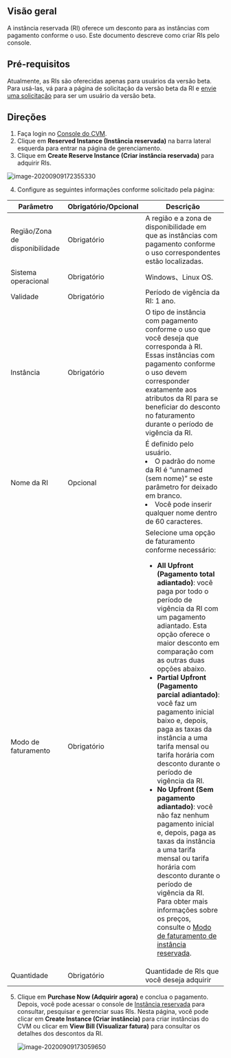 ## Visão geral

A instância reservada (RI) oferece um desconto para as instâncias com pagamento conforme o uso. Este documento descreve como criar RIs pelo console.

## Pré-requisitos
Atualmente, as RIs são oferecidas apenas para usuários da versão beta. Para usá-las, vá para a página de solicitação da versão beta da RI e [envie uma solicitação](https://intl.cloud.tencent.com/apply/p/bvrqmrrp5ns) para ser um usuário da versão beta.

## Direções
1. Faça login no [Console do CVM](https://console.cloud.tencent.com/cvm/instance/index?rid=1).
2. Clique em **Reserved Instance (Instância reservada)** na barra lateral esquerda para entrar na página de gerenciamento.
3. Clique em **Create Reserve Instance (Criar instância reservada)** para adquirir RIs.

![image-20200909172355330](https://main.qcloudimg.com/raw/f604c27f8faeded74797d78d66ada9c2.png)

4. Configure as seguintes informações conforme solicitado pela página:

| Parâmetro        | Obrigatório/Opcional | Descrição                               |
| ------------------ | --------- | ------------------------------------------------------------ |
| Região/Zona de disponibilidade  | Obrigatório      | A região e a zona de disponibilidade em que as instâncias com pagamento conforme o uso correspondentes estão localizadas.           |
| Sistema operacional    | Obrigatório      | Windows、Linux OS.                                    |
| Validade         | Obrigatório      | Período de vigência da RI: 1 ano.                    |
| Instância         | Obrigatório     | O tipo de instância com pagamento conforme o uso que você deseja que corresponda à RI.</br>Essas instâncias com pagamento conforme o uso devem corresponder exatamente aos atributos da RI para se beneficiar do desconto no faturamento durante o período de vigência da RI.  |
| Nome da RI | Opcional      | É definido pelo usuário. <li> O padrão do nome da RI é “unnamed (sem nome)” se este parâmetro for deixado em branco.</li>  <li> Você pode inserir qualquer nome dentro de 60 caracteres.</li> |
| Modo de faturamento     | Obrigatório      | Selecione uma opção de faturamento conforme necessário:</br> <ul><li>**All Upfront (Pagamento total adiantado)**: você paga por todo o período de vigência da RI com um pagamento adiantado. Esta opção oferece o maior desconto em comparação com as outras duas opções abaixo.</li><li>**Partial Upfront (Pagamento parcial adiantado)**: você faz um pagamento inicial baixo e, depois, paga as taxas da instância a uma tarifa mensal ou tarifa horária com desconto durante o período de vigência da RI. </li> <li>**No Upfront (Sem pagamento adiantado)**: você não faz nenhum pagamento inicial e, depois, paga as taxas da instância a uma tarifa mensal ou tarifa horária com desconto durante o período de vigência da RI. Para obter mais informações sobre os preços, consulte o [Modo de faturamento de instância reservada](https://intl.cloud.tencent.com/document/product/213/37070).</li></ul> |
| Quantidade         | Obrigatório      | Quantidade de RIs que você deseja adquirir                             |


5. Clique em **Purchase Now (Adquirir agora)** e conclua o pagamento. Depois, você pode acessar o console de [Instância reservada](https://console.cloud.tencent.com/cvm/reservedinstances/) para consultar, pesquisar e gerenciar suas RIs. Nesta página, você pode clicar em **Create Instance (Criar instância)** para criar instâncias do CVM ou clicar em **View Bill (Visualizar fatura)** para consultar os detalhes dos descontos da RI.

   ![image-20200909173059650](https://main.qcloudimg.com/raw/86912bb5b8ceabbb071fbb6cfa06cadf.png)
